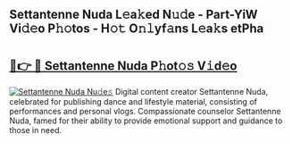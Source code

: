 ## Settantenne Nuda L𝚎a𝚔ed N𝚞𝚍e - Part-YiW Vi𝚍𝚎o P𝚑𝚘tos - H𝚘𝚝 O𝚗𝚕yf𝚊ns L𝚎a𝚔s etPha

# <h2><a href="http://kfaccw7.oniu.top/?m=Settantenne+Nuda">🔗👉 🔴 Settantenne Nuda P𝚑ot𝚘𝚜 V𝚒d𝚎o</a></h2>

[![Settantenne Nuda Nu𝚍e𝚜](https://i.imgur.com/0qMVB7G.gif)](http://kfaccw7.oniu.top/?m=Settantenne+Nuda)
Digital content creator Settantenne Nuda, celebrated for publishing dance and lifestyle material, consisting of performances and personal vlogs. Compassionate counselor Settantenne Nuda, famed for their ability to provide emotional support and guidance to those in need.  
